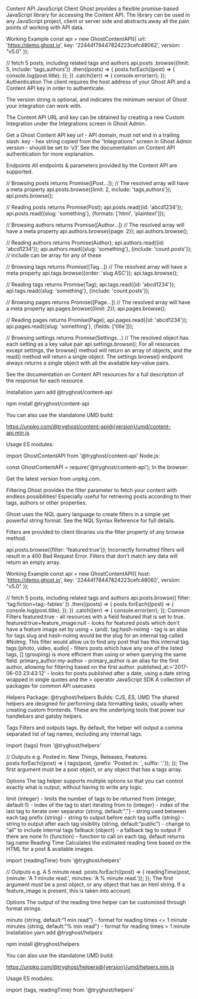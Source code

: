 Content API JavaScript Client
Ghost provides a flexible promise-based JavaScript library for accessing the Content API. The library can be used in any JavaScript project, client or server side and abstracts away all the pain points of working with API data.

Working Example
const api = new GhostContentAPI({
url: 'https://demo.ghost.io',
key: '22444f78447824223cefc48062',
version: "v5.0"
});

// fetch 5 posts, including related tags and authors
api.posts
.browse({limit: 5, include: 'tags,authors'})
.then((posts) => {
posts.forEach((post) => {
console.log(post.title);
});
})
.catch((err) => {
console.error(err);
});
Authentication
The client requires the host address of your Ghost API and a Content API key in order to authenticate.

The version string is optional, and indicates the minimum version of Ghost your integration can work with.

The Content API URL and key can be obtained by creating a new Custom Integration under the Integrations screen in Ghost Admin.

Get a Ghost Content API key
url - API domain, must not end in a trailing slash.
key - hex string copied from the “Integrations” screen in Ghost Admin
version - should be set to ‘v3’
See the documentation on Content API authentication for more explanation.

Endpoints
All endpoints & parameters provided by the Content API are supported.

// Browsing posts returns Promise([Post...]);
// The resolved array will have a meta property
api.posts.browse({limit: 2, include: 'tags,authors'});
api.posts.browse();

// Reading posts returns Promise(Post);
api.posts.read({id: 'abcd1234'});
api.posts.read({slug: 'something'}, {formats: ['html', 'plaintext']});

// Browsing authors returns Promise([Author...])
// The resolved array will have a meta property
api.authors.browse({page: 2});
api.authors.browse();

// Reading authors returns Promise(Author);
api.authors.read({id: 'abcd1234'});
api.authors.read({slug: 'something'}, {include: 'count.posts'}); // include can be array for any of these

// Browsing tags returns Promise([Tag...])
// The resolved array will have a meta property
api.tags.browse({order: 'slug ASC'});
api.tags.browse();

// Reading tags returns Promise(Tag);
api.tags.read({id: 'abcd1234'});
api.tags.read({slug: 'something'}, {include: 'count.posts'});

// Browsing pages returns Promise([Page...])
// The resolved array will have a meta property
api.pages.browse({limit: 2});
api.pages.browse();

// Reading pages returns Promise(Page);
api.pages.read({id: 'abcd1234'});
api.pages.read({slug: 'something'}, {fields: ['title']});

// Browsing settings returns Promise(Settings...)
// The resolved object has each setting as a key value pair
api.settings.browse();
For all resources except settings, the browse() method will return an array of objects, and the read() method will return a single object. The settings.browse() endpoint always returns a single object with all the available key-value pairs.

See the documentation on Content API resources for a full description of the response for each resource.

Installation
yarn add @tryghost/content-api

npm install @tryghost/content-api

You can also use the standalone UMD build:

https://unpkg.com/@tryghost/content-api@{version}/umd/content-api.min.js

Usage
ES modules:

import GhostContentAPI from '@tryghost/content-api'
Node.js:

const GhostContentAPI = require('@tryghost/content-api');
In the browser:

<script src="https://unpkg.com/@tryghost/content-api@{version}/umd/content-api.min.js"></script>
<script>
    const api = new GhostContentAPI({
        // authenticate here
    });
</script>
Get the latest version from unpkg.com.

Filtering
Ghost provides the filter parameter to fetch your content with endless possibilities! Especially useful for retrieving posts according to their tags, authors or other properties.

Ghost uses the NQL query language to create filters in a simple yet powerful string format. See the NQL Syntax Reference for full details.

Filters are provided to client libraries via the filter property of any browse method.

api.posts.browse({filter: 'featured:true'});
Incorrectly formatted filters will result in a 400 Bad Request Error. Filters that don’t match any data will return an empty array.

Working Example
const api = new GhostContentAPI({
host: 'https://demo.ghost.io',
key: '22444f78447824223cefc48062',
version: "v5.0"
});

// fetch 5 posts, including related tags and authors
api.posts.browse({
filter: 'tag:fiction+tag:-fables'
})
.then((posts) => {
posts.forEach((post) => {
console.log(post.title);
});
})
.catch((err) => {
console.error(err);
});
Common Filters
featured:true - all resources with a field featured that is set to true.
featured:true+feature_image:null - looks for featured posts which don’t have a feature image set by using + (and).
tag:hash-noimg - tag is an alias for tags.slug and hash-noimg would be the slug for an internal tag called #NoImg. This filter would allow us to find any post that has this internal tag.
tags:[photo, video, audio] - filters posts which have any one of the listed tags, [] (grouping) is more efficient than using or when querying the same field.
primary_author:my-author - primary_author is an alias for the first author, allowing for filtering based on the first author.
published_at:>'2017-06-03 23:43:12' - looks for posts published after a date, using a date string wrapped in single quotes and the > operator
JavaScript SDK
A collection of packages for common API usecases

Helpers
Package: @tryghost/helpers
Builds: CJS, ES, UMD
The shared helpers are designed for performing data formatting tasks, usually when creating custom frontends. These are the underlying tools that power our handlebars and gatsby helpers.

Tags
Filters and outputs tags. By default, the helper will output a comma separated list of tag names, excluding any internal tags.

import {tags} from '@tryghost/helpers'

// Outputs e.g. Posted in: New Things, Releases, Features.
posts.forEach((post) => {
tags(post, {prefix: 'Posted in: ', suffix: '.'});
});
The first argument must be a post object, or any object that has a tags array.

Options
The tag helper supports multiple options so that you can control exactly what is output, without having to write any logic.

limit {integer} - limits the number of tags to be returned
from {integer, default:1} - index of the tag to start iterating from
to {integer} - index of the last tag to iterate over
separator {string, default:","} - string used between each tag
prefix {string} - string to output before each tag
suffix {string} - string to output after each tag
visibility {string, default:“public”} - change to “all” to include internal tags
fallback {object} - a fallback tag to output if there are none
fn {function} - function to call on each tag, default returns tag.name
Reading Time
Calculates the estimated reading time based on the HTML for a post & available images.

import {readingTime} from '@tryghost/helpers'

// Outputs e.g. A 5 minute read.
posts.forEach((post) => {
readingTime(post, {minute: 'A 1 minute read.', minutes: 'A % minute read.'});
});
The first argument must be a post object, or any object that has an html string. If a feature_image is present, this is taken into account.

Options
The output of the reading time helper can be customised through format strings.

minute {string, default:“1 min read”} - format for reading times <= 1 minute
minutes {string, default:"% min read"} - format for reading times > 1 minute
Installation
yarn add @tryghost/helpers

npm install @tryghost/helpers

You can also use the standalone UMD build:

https://unpkg.com/@tryghost/helpers@{version}/umd/helpers.min.js

Usage
ES modules:

import {tags, readingTime} from '@tryghost/helpers'
